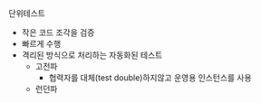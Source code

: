단위테스트
- 작은 코드 조각을 검증
- 빠르게 수행
- 격리된 방식으로 처리하는 자동화된 테스트
	- 고전파
		- 협력자를 대체(test double)하지않고 운영용 인스턴스를 사용
	- 런던파